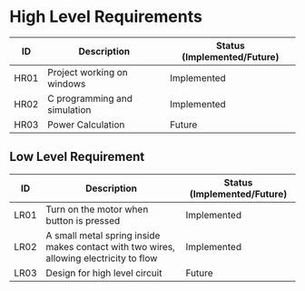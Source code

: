# High Level Requirements
| ID | Description | Status (Implemented/Future) |
| --- | --- | --- |
| HR01 | Project working on windows  | Implemented |
| HR02 | C programming and simulation| Implemented |
| HR03 | Power Calculation | Future |
## Low Level Requirement
| ID | Description | Status (Implemented/Future) |
| --- | --- | --- |
| LR01 | Turn on the motor when button is pressed | Implemented |
| LR02 | A small metal spring inside makes contact with two wires, allowing electricity to flow| Implemented |
| LR03 | Design for high level circuit | Future |
